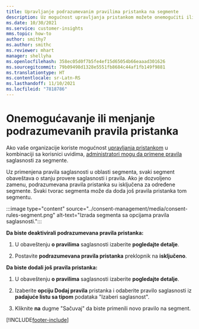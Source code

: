 ```yaml
---
title: Upravljanje podrazumevanim pravilima pristanka na segmente
description: Uz mogućnost upravljanja pristankom možete onemogućiti ili promeniti podrazumevana pravila pristanka ako su omogućena zamenivanja.
ms.date: 10/30/2021
ms.service: customer-insights
mms.topic: how-to
author: smithy7
ms.author: smithc
ms.reviewer: mhart
manager: shellyha
ms.openlocfilehash: 358ec05d0f7b5fe4ef15d65054b66eaaad301626
ms.sourcegitcommit: 79b09498d1328e5551fb8684c44af1fb149f9881
ms.translationtype: HT
ms.contentlocale: sr-Latn-RS
ms.lasthandoff: 11/10/2021
ms.locfileid: "7818786"
---
```

# <a name="disable-or-change-default-consent-rules"></a>Onemogućavanje ili menjanje podrazumevanih pravila pristanka

Ako vaše organizacije koriste mogućnost [upravljanja pristankom](../consent-management/overview.md) u kombinaciji sa korisnici uvidima, [administratori mogu da primene pravila](activate-consent.md) saglasnosti za segmente. 

Uz primenjena pravila saglasnosti u oblasti segmenta, svaki segment obaveštava o stanju provere saglasnosti i pravila. Ako je dozvoljeno zamenu, podrazumevana pravila pristanka su isključena za određene segmente. Svaki tvorac segmenta može da doda još pravila pristanka tom segmentu. 

:::image type="content" source="../consent-management/media/consent-rules-segment.png" alt-text="Izrada segmenta sa opcijama pravila saglasnosti.":::

**Da biste deaktivirali podrazumevana pravila pristanka:**

1. U obaveštenju **o pravilima** saglasnosti izaberite **pogledajte detalje**. 

1. Postavite **podrazumevana pravila pristanka** preklopnik na **isključeno**.

**Da biste dodali još pravila pristanka:**

1. U obaveštenju **o pravilima** saglasnosti izaberite **pogledajte detalje**. 

1. Izaberite **opciju Dodaj pravila** pristanka i odaberite pravilo saglasnosti iz **padajuće listu sa tipom** podataka "Izaberi saglasnost".

1. Kliknite **na** dugme "Sačuvaj" da biste primenili novo pravilo na segment.

[!INCLUDE[footer-include](../includes/footer-banner.md)] 

